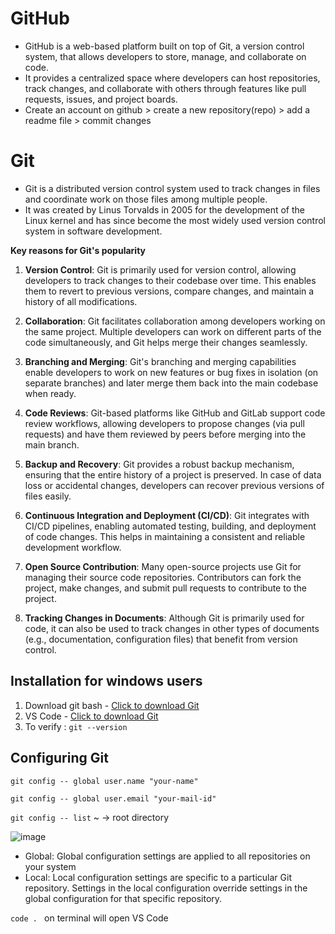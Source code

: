 # GitHub

- GitHub is a web-based platform built on top of Git, a version control system, that allows developers to store, manage, and collaborate on code. 
- It provides a centralized space where developers can host repositories, track changes, and collaborate with others through features like pull requests, issues, and project boards.
- Create an account on github > create a new repository(repo) > add a readme file > commit changes

# Git

- Git is a distributed version control system used to track changes in files and coordinate work on those files among multiple people. 
- It was created by Linus Torvalds in 2005 for the development of the Linux kernel and has since become the most widely used version control system in software development.

**Key reasons for Git's popularity**

1. **Version Control**: Git is primarily used for version control, allowing developers to track changes to their codebase over time. This enables them to revert to previous versions, compare changes, and maintain a history of all modifications.

2. **Collaboration**: Git facilitates collaboration among developers working on the same project. Multiple developers can work on different parts of the code simultaneously, and Git helps merge their changes seamlessly.

3. **Branching and Merging**: Git's branching and merging capabilities enable developers to work on new features or bug fixes in isolation (on separate branches) and later merge them back into the main codebase when ready.

4. **Code Reviews**: Git-based platforms like GitHub and GitLab support code review workflows, allowing developers to propose changes (via pull requests) and have them reviewed by peers before merging into the main branch.

5. **Backup and Recovery**: Git provides a robust backup mechanism, ensuring that the entire history of a project is preserved. In case of data loss or accidental changes, developers can recover previous versions of files easily.

6. **Continuous Integration and Deployment (CI/CD)**: Git integrates with CI/CD pipelines, enabling automated testing, building, and deployment of code changes. This helps in maintaining a consistent and reliable development workflow.

7. **Open Source Contribution**: Many open-source projects use Git for managing their source code repositories. Contributors can fork the project, make changes, and submit pull requests to contribute to the project.

8. **Tracking Changes in Documents**: Although Git is primarily used for code, it can also be used to track changes in other types of documents (e.g., documentation, configuration files) that benefit from version control.

## Installation for windows users

1. Download git bash - [Click to download Git](https://git-scm.com/download/win)
2. VS Code - [Click to download Git](https://code.visualstudio.com/download) 
3. To verify : `git --version`
   
## Configuring Git

`git config -- global user.name "your-name"`

`git config -- global user.email "your-mail-id"`

`git config -- list`
~ → root directory

![image](https://github.com/user-attachments/assets/6a483cdb-6697-416b-897f-542addd77a1e)

- Global: Global configuration settings are applied to all repositories on your system 
- Local: Local configuration settings are specific to a particular Git repository. Settings in the local configuration override settings in the global configuration for that specific repository.

`code . ` on terminal will open VS Code
